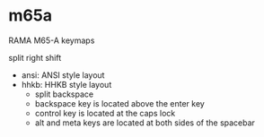 # m65a
RAMA M65-A keymaps

split right shift

- ansi: ANSI style layout
- hhkb: HHKB style layout
  - split backspace
  - backspace key is located above the enter key
  - control key is located at the caps lock
  - alt and meta keys are located at both sides of the spacebar
